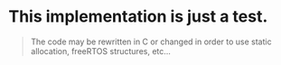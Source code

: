 # This implementation is just a test.

> The code may be rewritten in C or changed 
> in order to use static allocation, freeRTOS structures, etc...